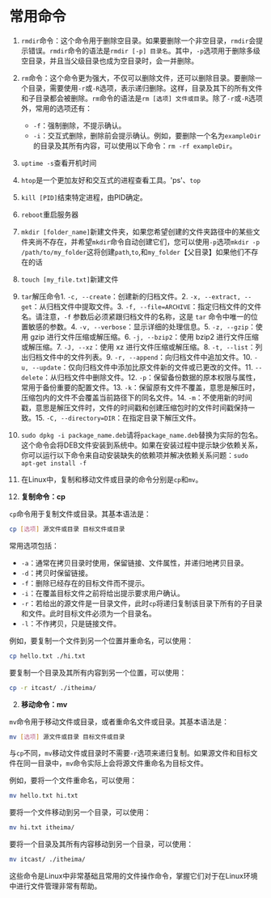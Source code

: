 # 常用命令
1. `rmdir`命令：这个命令用于删除空目录。如果要删除一个非空目录，`rmdir`会提示错误。`rmdir`命令的语法是`rmdir [-p] 目录名`。其中，`-p`选项用于删除多级空目录，并且当父级目录也成为空目录时，会一并删除。
    
2. `rm`命令：这个命令更为强大，不仅可以删除文件，还可以删除目录。要删除一个目录，需要使用`-r`或`-R`选项，表示递归删除。这样，目录及其下的所有文件和子目录都会被删除。`rm`命令的语法是`rm [选项] 文件或目录`。除了`-r`或`-R`选项外，常用的选项还有：
    
    - `-f`：强制删除，不提示确认。
    - `-i`：交互式删除，删除前会提示确认。例如，要删除一个名为`exampleDir`的目录及其所有内容，可以使用以下命令：`rm -rf exampleDir`。
3. `uptime -s`查看开机时间
4. `htop`是一个更加友好和交互式的进程查看工具。'ps'、`top`
5. `kill [PID]`结束特定进程，由PID确定。
6. `reboot`重启服务器
7.  `mkdir [folder_name]`新建文件夹，如果您希望创建的文件夹路径中的某些文件夹尚不存在，并希望`mkdir`命令自动创建它们，您可以使用`-p`选项`mkdir -p /path/to/my_folder`这将创建`path`,`to`,和`my_folder`【父目录】如果他们不存在的话
8. `touch [my_file.txt]`新建文件
9. `tar`解压命令1. `-c, --create`：创建新的归档文件。2. `-x, --extract, --get`：从归档文件中提取文件。3. `-f, --file=ARCHIVE`：指定归档文件的文件名。请注意，`-f` 参数后必须紧跟归档文件的名称，这是 `tar` 命令中唯一的位置敏感的参数。4. `-v, --verbose`：显示详细的处理信息。5. `-z, --gzip`：使用 gzip 进行文件压缩或解压缩。6. `-j, --bzip2`：使用 bzip2 进行文件压缩或解压缩。7. `-J, --xz`：使用 xz 进行文件压缩或解压缩。8. `-t, --list`：列出归档文件中的文件列表。9. `-r, --append`：向归档文件中追加文件。10. `-u, --update`：仅向归档文件中添加比原文件新的文件或已更改的文件。11. `--delete`：从归档文件中删除文件。12. `-p`：保留备份数据的原本权限与属性，常用于备份重要的配置文件。13. `-k`：保留原有文件不覆盖，意思是解压时，压缩包内的文件不会覆盖当前路径下的同名文件。14. `-m`：不使用新的时间戳，意思是解压文件时，文件的时间戳和创建压缩包时的文件时间戳保持一致。15. `-C, --directory=DIR`：在指定目录下解压文件。
10. `sudo dpkg -i package_name.deb`请将`package_name.deb`替换为实际的包名。这个命令会将DEB文件安装到系统中。如果在安装过程中提示缺少依赖关系，你可以运行以下命令来自动安装缺失的依赖项并解决依赖关系问题：`sudo apt-get install -f`
11. 在Linux中，复制和移动文件或目录的命令分别是`cp`和`mv`。

12. **复制命令：cp**

`cp`命令用于复制文件或目录。其基本语法是：

```bash
cp [选项] 源文件或目录 目标文件或目录
```

常用选项包括：

- `-a`：通常在拷贝目录时使用，保留链接、文件属性，并递归地拷贝目录。
- `-d`：拷贝时保留链接。
- `-f`：删除已经存在的目标文件而不提示。
- `-i`：在覆盖目标文件之前将给出提示要求用户确认。
- `-r`：若给出的源文件是一目录文件，此时`cp`将递归复制该目录下所有的子目录和文件。此时目标文件必须为一个目录名。
- `-l`：不作拷贝，只是链接文件。

例如，要复制一个文件到另一个位置并重命名，可以使用：

```bash
cp hello.txt ./hi.txt
```

要复制一个目录及其所有内容到另一个位置，可以使用：

```bash
cp -r itcast/ ./itheima/
```

2. **移动命令：mv**

`mv`命令用于移动文件或目录，或者重命名文件或目录。其基本语法是：

```bash
mv [选项] 源文件或目录 目标文件或目录
```

与`cp`不同，`mv`移动文件或目录时不需要`-r`选项来递归复制。如果源文件和目标文件在同一目录中，`mv`命令实际上会将源文件重命名为目标文件。

例如，要将一个文件重命名，可以使用：

```bash
mv hello.txt hi.txt
```

要将一个文件移动到另一个目录，可以使用：

```bash
mv hi.txt itheima/
```

要将一个目录及其所有内容移动到另一个目录，可以使用：

```bash
mv itcast/ ./itheima/
```

这些命令是Linux中非常基础且常用的文件操作命令，掌握它们对于在Linux环境中进行文件管理非常有帮助。

